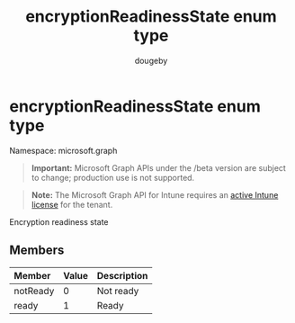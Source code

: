﻿---
title: "encryptionReadinessState enum type"
description: "Encryption readiness state"
author: "dougeby"
localization_priority: Normal
ms.prod: "intune"
doc_type: enumPageType
---

# encryptionReadinessState enum type

Namespace: microsoft.graph

> **Important:** Microsoft Graph APIs under the /beta version are subject to change; production use is not supported.

> **Note:** The Microsoft Graph API for Intune requires an [active Intune license](https://go.microsoft.com/fwlink/?linkid=839381) for the tenant.

Encryption readiness state

## Members

| Member   | Value | Description |
| :------- | :---- | :---------- |
| notReady | 0     | Not ready   |
| ready    | 1     | Ready       |
